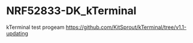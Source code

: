 # NRF52833-DK_kTerminal

kTerminal test progeam
https://github.com/KitSprout/kTerminal/tree/v1.1-updating
